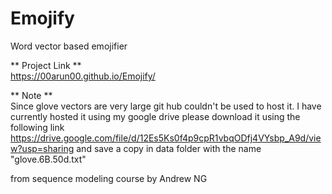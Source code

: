 # Emojify
Word vector based emojifier

** Project Link **     
https://00arun00.github.io/Emojify/

** Note **  
Since glove vectors are very large git hub couldn't be used to host it. I have currently hosted it using my google drive please download it using the following link https://drive.google.com/file/d/12Es5Ks0f4p9cpR1vbqODfj4VYsbp_A9d/view?usp=sharing and save a copy in data folder with the name "glove.6B.50d.txt"

from sequence modeling course by Andrew NG
